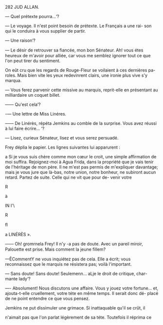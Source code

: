 282 JUD ALLAN.

— Quel prétexte pourra...‘?

—  Le voyage. Il n'est point besoin de prétexte. Le Français a une rai-
son qui le conduira à vous supplier de partir.

— Une raison‘?

— Le désir de retrouver sa ﬁancée, mon bon Sénateur. Ah! vous étes
heureux de m'avoir pour alliée, car vous me semblez ignorer tout ce que
l'on peut tirer du sentiment.

On eût cru que les regards de Rouge-Fleur se voilaient à ces dernières pa-
roles. Mais bien vite les yeux redevinrent clairs, une ironie plus vive s'y
marqua.

— Vous ferez parvenir cette missive au marquis, reprit-elle en présentant
au milliardaire un coquet billet.

—— Qu'est cela‘?

-— Une lettre de Miss Linéres.

—— De Linérès, répéta Jemkins au comble de la surprise. Vous avez
réussi à lui faire écrire... ‘?

— Lisez, curieux Sénateur, lisez et vous serez persuadé.

Frey déplia le papier. Les lignes suivantes lui apparurent :

a Si je vous suis chère comme mon cœur le croit, une simple affirmation
de moi suffira. Rejoignez-moi à Agua Frida, dans la propriété que je vais
tenir de l'héritage de mon père. Il ne m'est pas permis de m'expliquer
davantage; mais je vous jure que là-bas, notre union, notre bonheur, ne
subiront aucun retard. Partez de suite. Celle qui ne vit que pour de-
venir votre

R

à

IN
I'\

R

ﬂ

a LINÉRÈS ».

—— Oh! gromrnela Frey! Il n'y -a pas de doute. Avec un pareil miroir,
Palouette est prise. Mais comment la jeune ﬁllem?

—ÊCommentY ne vous inquiétez pas de cela. Elle a écrit; vous reconnaissez
que le marquis ne résistera pas; voilà l'important.

— Sans doute! Sans doute! Seulemenn... aLje le droit de critique, char-
mante lady‘?

—- Absolument! Nous discutons une affaire. Vous y jouez votre fortune...
et, ajouta-t-elle cruellement, votre téte en même temps. Il serait donc dé-
placé de ne point entendre ce que vous pensez.

Jemkins ne put dissimuler une grimace. Si inattaquable qu'il se crût, il

n'aimait pas que l'on parlat légèrement de sa téte. Toutefois il réprima ce

